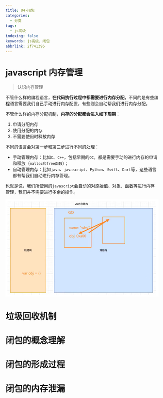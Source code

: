 ```yaml
---
title: 04-闭包
categories:
  - 分类
tags:
  - js高级
indexing: false
keywords: js高级、闭包
abbrlink: 2f741396
---
```



# javascript 内存管理
> 认识内存管理

不管什么样的编程语言，**在代码执行过程中都需要进行内存分配**，不同的是有些编程语言需要我们自己手动进行内存配置，有些则会自动帮我们进行内存分配。

不管什么样的内存分配机制，**内存的分配都会进入如下周期**：

1. 申请分配内存
2. 使用分配的内存
3. 不需要使用时释放内存

不同的语言会对第一步和第三步进行不同的处理：

- 手动管理内存：比如`C`、`C++`，包括早期的`OC`，都是需要手动的进行内存的申请和释放（`malloc和free函数`）；
- 自动管理内存：比如`java`、`javascript`、`Python`、`Swift`、`Dart`等，这些语言都有帮我们自动进行内存管理。

也就是说，我们所使用的`javascript`会自动的对原始值、对象、函数等进行内存管理，我们并不需要进行多余的操作。

![img.png](../../img/js高级/04-closure/img1.png)

# 垃圾回收机制


# 闭包的概念理解


# 闭包的形成过程



# 闭包的内存泄漏



